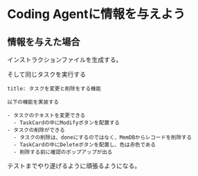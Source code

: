 # Coding Agentに情報を与えよう

## 情報を与えた場合

インストラクションファイルを生成する。

そして同じタスクを実行する

```
title: タスクを変更と削除をする機能

以下の機能を実装する

- タスクのテキストを変更できる
  - TaskCardの中にModifyボタンを配置する
- タスクの削除ができる
  - タスクの削除は、doneにするのではなく、MemDBからレコードを削除する
  - TaskCardの中にDeleteボタンを配置し、色は赤色である
  - 削除する前に確認のポップアップが出る
```

テストまでやり遂げるように頑張るようになる。
